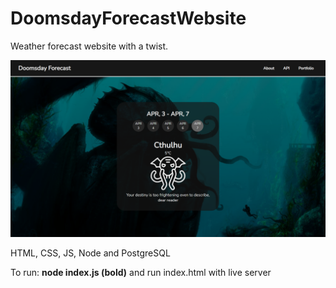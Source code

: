 # DoomsdayForecastWebsite

Weather forecast website with a twist.

![](src/preview.png)

HTML, CSS, JS, Node and PostgreSQL

To run: **node index.js (bold)** and run index.html with live server
